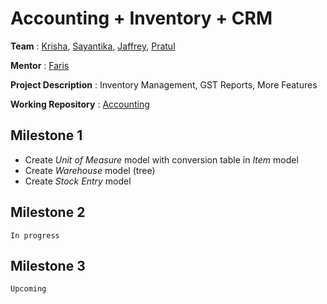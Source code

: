 # Accounting + Inventory + CRM

**Team** : [Krisha](https://github.com/krishamehta), [Sayantika](https://github.com/sayantikabanik), [Jaffrey](https://github.com/jaffrey98), [Pratul](https://github.com/Pratul1997)

**Mentor** : [Faris](https://github.com/netchampfaris)

**Project Description** : Inventory Management, GST Reports, More Features

**Working Repository** : [Accounting](https://github.com/jaffrey98/accounting)

## Milestone 1
* Create _Unit of Measure_ model with conversion table in _Item_ model
* Create _Warehouse_ model (tree)
* Create _Stock Entry_ model


## Milestone 2
`In progress`

## Milestone 3
`Upcoming`






